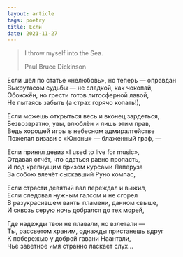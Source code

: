 ```yaml
---
layout: article
tags: poetry
title: Если
date: 2021-11-27
---
```


> I throw myself into the Sea.
> <footer>Paul Bruce Dickinson</footer>

Если шёл по статье «нелюбовь», но теперь — оправдан<br>
Выкрутасом судьбы — не сладкой, как чокопай,<br>
Обожжён, но грести готов литосферной лавой,<br>
Не пытаясь забыть (а страх горячо копать!),<br>

Если можешь открыться весь и вконец зардеться,<br>
Безвозвратно, увы, влюблён и лишь этим прав,<br>
Ведь хорошей игры в небесном адмиралтействе<br>
Пожелал визави с «Юноны» — блаженный граф, —<br>

Если принял девиз «I used to live for music»,<br>
Отдавая отчёт, что сдаться равно пропасть,<br>
И под крепнущим бризом курсами Лаперуза<br>
За собою влечёт сыскавший Руно компас,<br>

Если страсти девятый вал переждал и выжил,<br>
Если следовал нужным галсом и не сгорел<br>
В разукрасившем ванты пламени, данном свыше,<br>
И сквозь серую ночь добрался до тех морей,<br>

Где надежды твои не плавали, но взлетали —<br>
Ты, рассветом храним, однажды пристанешь вдруг<br>
К побережью у доброй гавани Наантали,<br>
Чьё заветное имя странно ласкает слух...

